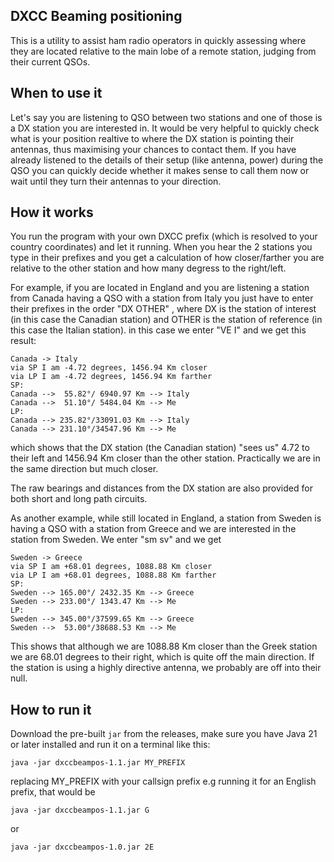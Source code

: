 ## DXCC Beaming positioning
This is a utility to assist ham radio operators in quickly assessing where they are located relative to the main lobe of a remote station, 
judging from their current QSOs.

## When to use it
Let's say you are listening to QSO between two stations and one of those is a DX station you are interested in.
It would be very helpful to quickly check what is your position realtive to where the DX station is pointing their antennas,
thus maximising your chances to contact them. If you have already listened to the details of their setup (like antenna, power) during the QSO
you can quickly decide whether it makes sense to call them now or wait until they turn their antennas to your direction.

## How it works
You run the program with your own DXCC prefix (which is resolved to your country coordinates) and let it running.
When you hear the 2 stations you type in their prefixes and you get a calculation of how closer/farther you are relative to the 
other station and how many degress to the right/left.

For example, if you are located in England and you are listening a station from Canada having a QSO with a station from Italy
you just have to enter their prefixes in the order "DX OTHER" , where DX is the station of interest (in this case the Canadian station)
and OTHER is the station of reference (in this case the Italian station).
in this case we enter "VE I" and we get this result:

```
Canada -> Italy
via SP I am -4.72 degrees, 1456.94 Km closer
via LP I am -4.72 degrees, 1456.94 Km farther
SP:
Canada -->  55.82°/ 6940.97 Km --> Italy
Canada -->  51.10°/ 5484.04 Km --> Me
LP:
Canada --> 235.82°/33091.03 Km --> Italy
Canada --> 231.10°/34547.96 Km --> Me
```

which shows that the DX station (the Canadian station) "sees us" 4.72 to their left and 1456.94 Km closer than the other station.
Practically we are in the same direction but much closer.

The raw bearings and distances from the DX station are also provided for both short and long path circuits. 

As another example, while still located in England, a station from Sweden is having a QSO with a station from Greece and we are interested 
in the station from Sweden. We enter "sm sv" and we get

```
Sweden -> Greece
via SP I am +68.01 degrees, 1088.88 Km closer
via LP I am +68.01 degrees, 1088.88 Km farther
SP:
Sweden --> 165.00°/ 2432.35 Km --> Greece
Sweden --> 233.00°/ 1343.47 Km --> Me
LP:
Sweden --> 345.00°/37599.65 Km --> Greece
Sweden -->  53.00°/38688.53 Km --> Me
```

This shows that although we are 1088.88 Km closer than the Greek station we are 68.01 degrees to their right, which is quite off the main direction.
If the station is using a highly directive antenna, we probably are off into their null.

## How to run it

Download the pre-built `jar` from the releases, make sure you have Java 21 or later installed and run it on a terminal like this:
```
java -jar dxccbeampos-1.1.jar MY_PREFIX
```

replacing MY_PREFIX with your callsign prefix
e.g running it for an English prefix, that would be

```
java -jar dxccbeampos-1.1.jar G
```

or 

```
java -jar dxccbeampos-1.0.jar 2E
```

